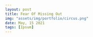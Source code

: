 ```yaml
---
layout: post
title: Fear Of Missing Out
img: "assets/img/portfolio/circus.png"
date: May, 15 2021
tags: [Ipsum]
---
```

